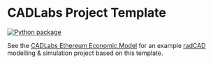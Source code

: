 # CADLabs Project Template

[![Python package](https://github.com/CADLabs/fei-protocol-model/actions/workflows/python.yml/badge.svg)](https://github.com/CADLabs/fei-protocol-model/actions/workflows/python.yml)

See the [CADLabs Ethereum Economic Model](https://github.com/CADLabs/ethereum-economic-model) for an example [radCAD](https://github.com/CADLabs/radCAD) modelling & simulation project based on this template.
